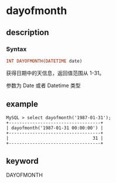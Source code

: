 # dayofmonth

## description

### Syntax

```Haskell
INT DAYOFMONTH(DATETIME date)
```

获得日期中的天信息，返回值范围从 1-31。

参数为 Date 或者 Datetime 类型

## example

```Plain Text
MySQL > select dayofmonth('1987-01-31');
+-----------------------------------+
| dayofmonth('1987-01-31 00:00:00') |
+-----------------------------------+
|                                31 |
+-----------------------------------+
```

## keyword

DAYOFMONTH
